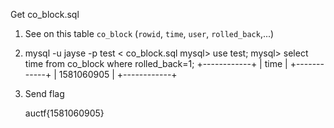 Get co_block.sql

1.  See on this table `co_block` (`rowid`, `time`, `user`, `rolled_back`,...)

2.  mysql -u jayse -p test < co_block.sql
    mysql> use test;
    mysql> select time from co_block where rolled_back=1;
    +------------+
    | time       |
    +------------+
    | 1581060905 |
    +------------+

3.  Send flag

    auctf{1581060905}